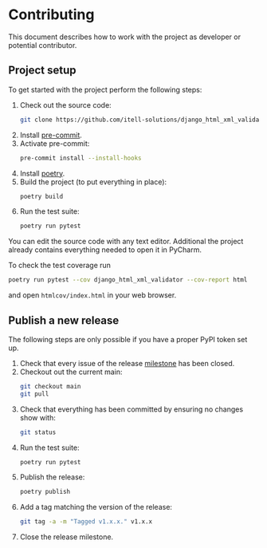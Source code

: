# Contributing

This document describes how to work with the project as developer or potential
contributor.

## Project setup

To get started with the project perform the following steps:

1. Check out the source code:
   ```bash
   git clone https://github.com/itell-solutions/django_html_xml_validator.git
   ```
2. Install [pre-commit](https://pre-commit.com/).
3. Activate pre-commit:
   ```bash
   pre-commit install --install-hooks
   ```
4. Install [poetry](https://python-poetry.org/).
5. Build the project (to put everything in place):
   ```bash
   poetry build
   ```
6. Run the test suite:
   ```bash
   poetry run pytest
   ```

You can edit the source code with any text editor. Additional the project
already contains everything needed to open it in PyCharm.

To check the test coverage run

```bash
poetry run pytest --cov django_html_xml_validator --cov-report html
```

and open `htmlcov/index.html` in your web browser.

## Publish a new release

The following steps are only possible if you have a proper PyPI token set up.

1. Check that every issue of the release
   [milestone](https://github.com/itell-solutions/django_html_xml_validator/milestones)
   has been closed.
2. Checkout out the current main:
   ```bash
   git checkout main
   git pull
   ```
3. Check that everything has been committed by ensuring no changes show with:
   ```bash
   git status
   ```
4. Run the test suite:
   ```bash
   poetry run pytest
   ```
5. Publish the release:
   ```bash
   poetry publish
   ```
6. Add a tag matching the version of the release:
   ```bash
   git tag -a -m "Tagged v1.x.x." v1.x.x
   ```
7. Close the release milestone.
